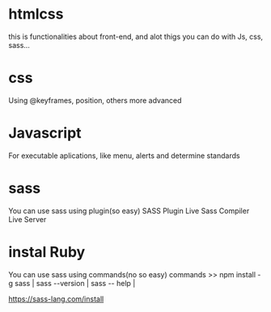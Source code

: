 # htmlcss
this is functionalities about front-end, and alot thigs you can do with Js, css, sass...

# css
Using @keyframes, position, others more advanced

# Javascript
For executable aplications, like menu, alerts and determine standards

# sass
You can use sass using plugin(so easy)
SASS Plugin
Live Sass Compiler
Live Server

# instal Ruby
You can use sass using commands(no so easy)
commands >> 
npm install -g sass |                                                                                                                                                                 sass --version |                                                                                                                                                                    sass -- help |

https://sass-lang.com/install 

